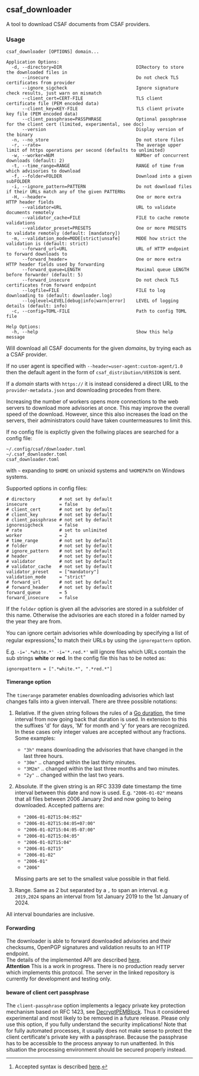 ## csaf_downloader

A tool to download CSAF documents from CSAF providers.

### Usage

```
csaf_downloader [OPTIONS] domain...

Application Options:
  -d, --directory=DIR                            DIRectory to store the downloaded files in
      --insecure                                 Do not check TLS certificates from provider
      --ignore_sigcheck                          Ignore signature check results, just warn on mismatch
      --client_cert=CERT-FILE                    TLS client certificate file (PEM encoded data)
      --client_key=KEY-FILE                      TLS client private key file (PEM encoded data)
      --client_passphrase=PASSPHRASE             Optional passphrase for the client cert (limited, experimental, see doc)
      --version                                  Display version of the binary
  -n, --no_store                                 Do not store files
  -r, --rate=                                    The average upper limit of https operations per second (defaults to unlimited)
  -w, --worker=NUM                               NUMber of concurrent downloads (default: 2)
  -t, --time_range=RANGE                         RANGE of time from which advisories to download
  -f, --folder=FOLDER                            Download into a given subFOLDER
  -i, --ignore_pattern=PATTERN                   Do not download files if their URLs match any of the given PATTERNs
  -H, --header=                                  One or more extra HTTP header fields
      --validator=URL                            URL to validate documents remotely
      --validator_cache=FILE                     FILE to cache remote validations
      --validator_preset=PRESETS                 One or more PRESETS to validate remotely (default: [mandatory])
  -m, --validation_mode=MODE[strict|unsafe]      MODE how strict the validation is (default: strict)
      --forward_url=URL                          URL of HTTP endpoint to forward downloads to
      --forward_header=                          One or more extra HTTP header fields used by forwarding
      --forward_queue=LENGTH                     Maximal queue LENGTH before forwarder (default: 5)
      --forward_insecure                         Do not check TLS certificates from forward endpoint
      --logfile=FILE                             FILE to log downloading to (default: downloader.log)
      --loglevel=LEVEL[debug|info|warn|error]    LEVEL of logging details (default: info)
  -c, --config=TOML-FILE                         Path to config TOML file

Help Options:
  -h, --help                                     Show this help message
```

Will download all CSAF documents for the given _domains_, by trying each as a CSAF provider.

If no user agent is specified with `--header=user-agent:custom-agent/1.0` then the default agent in the form of `csaf_distribution/VERSION` is sent.

If a _domain_ starts with `https://` it is instead considered a direct URL to the `provider-metadata.json` and downloading procedes from there.

Increasing the number of workers opens more connections to the web servers
to download more advisories at once. This may improve the overall speed of the download.
However, since this also increases the load on the servers, their administrators could
have taken countermeasures to limit this.

If no config file is explictly given the follwing places are searched for a config file:

```
~/.config/csaf/downloader.toml
~/.csaf_downloader.toml
csaf_downloader.toml
```

with `~` expanding to `$HOME` on unixoid systems and `%HOMEPATH` on Windows systems.

Supported options in config files:

```
# directory         # not set by default
insecure            = false
# client_cert       # not set by default
# client_key        # not set by default
# client_passphrase # not set by default
ignoresigcheck      = false
# rate              # set to unlimited
worker              = 2
# time_range        # not set by default
# folder            # not set by default
# ignore_pattern    # not set by default
# header            # not set by default
# validator         # not set by default
# validator_cache   # not set by default
validator_preset    = ["mandatory"]
validation_mode     = "strict"
# forward_url       # not set by default
# forward_header    # not set by default
forward_queue       = 5
forward_insecure    = false
```

If the `folder` option is given all the advisories are stored in a subfolder
of this name. Otherwise the advisories are each stored in a folder named
by the year they are from.

You can ignore certain advisories while downloading by specifying a list
of regular expressions[^1] to match their URLs by using the `ignorepattern`
option.

E.g. `-i='.*white.*' -i='*.red.*'` will ignore files which URLs contain
the sub strings **white** or **red**.
In the config file this has to be noted as:

```
ignorepattern = [".*white.*", ".*red.*"]
```

#### Timerange option

The `timerange` parameter enables downloading advisories which last changes falls
into a given intervall. There are three possible notations:

1. Relative. If the given string follows the rules of a
   [Go duration](https://pkg.go.dev/time@go1.20.6#ParseDuration),
   the time interval from now going back that duration is used.
   In extension to this the suffixes 'd' for days, 'M' for month
   and 'y' for years are recognized. In these cases only integer
   values are accepted without any fractions.
   Some examples:

   - `"3h"` means downloading the advisories that have changed in the last three hours.
   - `"30m"` .. changed within the last thirty minutes.
   - `"3M2m"` .. changed within the last three months and two minutes.
   - `"2y"` .. changed within the last two years.

2. Absolute. If the given string is an RFC 3339 date timestamp
   the time interval between this date and now is used.
   E.g. `"2006-01-02"` means that all files between 2006 January 2nd and now going to being
   downloaded.
   Accepted patterns are:

   - `"2006-01-02T15:04:05Z"`
   - `"2006-01-02T15:04:05+07:00"`
   - `"2006-01-02T15:04:05-07:00"`
   - `"2006-01-02T15:04:05"`
   - `"2006-01-02T15:04"`
   - `"2006-01-02T15"`
   - `"2006-01-02"`
   - `"2006-01"`
   - `"2006"`

   Missing parts are set to the smallest value possible in that field.

3. Range. Same as 2 but separated by a `,` to span an interval. e.g `2019,2024`
   spans an interval from 1st January 2019 to the 1st January of 2024.

All interval boundaries are inclusive.

#### Forwarding

The downloader is able to forward downloaded advisories and their checksums,
OpenPGP signatures and validation results to an HTTP endpoint.  
The details of the implemented API are described [here](https://github.com/mfd2007/csaf_upload_interface).  
**Attention** This is a work in progress. There is
no production ready server which implements this protocol.
The server in the linked repository is currently for development and testing only.

#### beware of client cert passphrase

The `client-passphrase` option implements a legacy private
key protection mechanism based on RFC 1423, see
[DecryptPEMBlock](https://pkg.go.dev/crypto/x509@go1.20.6#DecryptPEMBlock).
Thus it considered experimental and most likely to be removed
in a future release. Please only use this option, if you fully understand
the security implications!
Note that for fully automated processes, it usually does not make sense
to protect the client certificate's private key with a passphrase.
Because the passphrase has to be accessible to the process anyway to run
unattented. In this situation the processing environment should be secured
properly instead.

[^1]: Accepted syntax is described [here](https://github.com/google/re2/wiki/Syntax).
